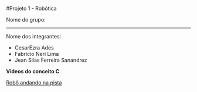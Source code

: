 #Projeto 1 - Robótica 

Nome do grupo: 

____________

Nome dos integrantes: 

* CesarEzra Ades
* Fabricio Neri Lima
* Jean Silas Ferreira Sanandrez

**Videos do conceito C**

[Robô andando na pista](https://www.youtube.com/watch?v=opD_GfTo9PM)


